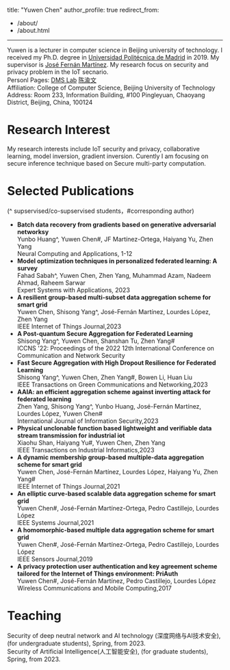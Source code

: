 title: "Yuwen Chen"
author_profile: true
redirect_from: 
  - /about/
  - /about.html
---

Yuwen is a lecturer in computer science in Beijing university of technology. I received my Ph.D. degree in [Universidad Politécnica de Madrid](https://www.upm.es/) in 2019. My supervisor is [José Fernán Martínez](https://www.etsist.upm.es/uploaded/docs_personales/martinez_ortega_jose_fernan/index.html). My research focus on security and privacy problem in the IoT secnario. <br/>
Personl Pages: [DMS Lab](http://www.dmslab.net/index.php/people/yuwen-chen/) [陈渝文](https://yanzhao.bjut.edu.cn/info/1485/12214.htm)<br/>
Affiliation: College of Computer Science, Beijing University of Technology<br/>
Address:   Room 233, Information Building, #100 Pingleyuan, Chaoyang District, Beijing, China, 100124<br/>

Research Interest
======
My research interests include IoT security and privacy, collaborative learning, model inversion, gradient inversion. Curently I am focusing on secure inference technique based on Secure multi-party computation. <br/>

Selected Publications
======
(^ supservised/co-supservised students，#corresponding author) <br/>
*    **Batch data recovery from gradients based on generative adversarial networksy** <br/>
Yunbo Huang^, Yuwen Chen#, JF Martínez-Ortega, Haiyang Yu, Zhen Yang<br/>
Neural Computing and Applications, 1-12<br/>
*    **Model optimization techniques in personalized federated learning: A survey** <br/>
Fahad Sabah^, Yuwen Chen, Zhen Yang, Muhammad Azam, Nadeem Ahmad, Raheem Sarwar <br/>
Expert Systems with Applications, 2023 <br/>
*    **A resilient group-based multi-subset data aggregation scheme for smart grid** <br/>
Yuwen Chen, Shisong Yang^, José-Fernán Martínez, Lourdes López, Zhen Yang <br/>
IEEE Internet of Things Journal,2023<br/>
*    **A Post-quantum Secure Aggregation for Federated Learning** <br/>
Shisong Yang^, Yuwen Chen, Shanshan Tu, Zhen Yang# <br/>
ICCNS '22: Proceedings of the 2022 12th International Conference on Communication and Network Security<br/>
*    **Fast Secure Aggregation with High Dropout Resilience for Federated Learning** <br/>
Shisong Yang^, Yuwen Chen, Zhen Yang#, Bowen Li, Huan Liu <br/>
IEEE Transactions on Green Communications and Networking,2023<br/>
*    **AAIA: an efficient aggregation scheme against inverting attack for federated learning** <br/>
Zhen Yang, Shisong Yang^, Yunbo Huang, José-Fernán Martínez, Lourdes López, Yuwen Chen# <br/>
International Journal of Information Security,2023<br/>
*    **Physical unclonable function based lightweight and verifiable data stream transmission for industrial iot** <br/>
Xiaohu Shan, Haiyang Yu#, Yuwen Chen, Zhen Yang<br/>
IEEE Transactions on Industrial Informatics,2023<br/>
*    **A dynamic membership group-based multiple-data aggregation scheme for smart grid** <br/>
Yuwen Chen, José-Fernán Martínez, Lourdes López, Haiyang Yu, Zhen Yang#<br/>
IEEE Internet of Things Journal,2021<br/>
*    **An elliptic curve-based scalable data aggregation scheme for smart grid** <br/>
Yuwen Chen#, José-Fernán Martínez-Ortega, Pedro Castillejo, Lourdes López<br/>
IEEE Systems Journal,2021<br/>
*    **A homomorphic-based multiple data aggregation scheme for smart grid** <br/>
Yuwen Chen#, José-Fernán Martínez-Ortega, Pedro Castillejo, Lourdes López<br/>
IEEE Sensors Journal,2019<br/>
*    **A privacy protection user authentication and key agreement scheme tailored for the Internet of Things environment: PriAuth** <br/>
Yuwen Chen#, José-Fernán Martínez, Pedro Castillejo, Lourdes López<br/>
Wireless Communications and Mobile Computing,2017<br/>

Teaching
======
Security of deep neutral network and AI technology (深度网络与AI技术安全), (for undergraduate students), Spring, from 2023. <br/>
Security of Artificial Intelligence(人工智能安全), (for graduate students), Spring, from 2023. <br/>
